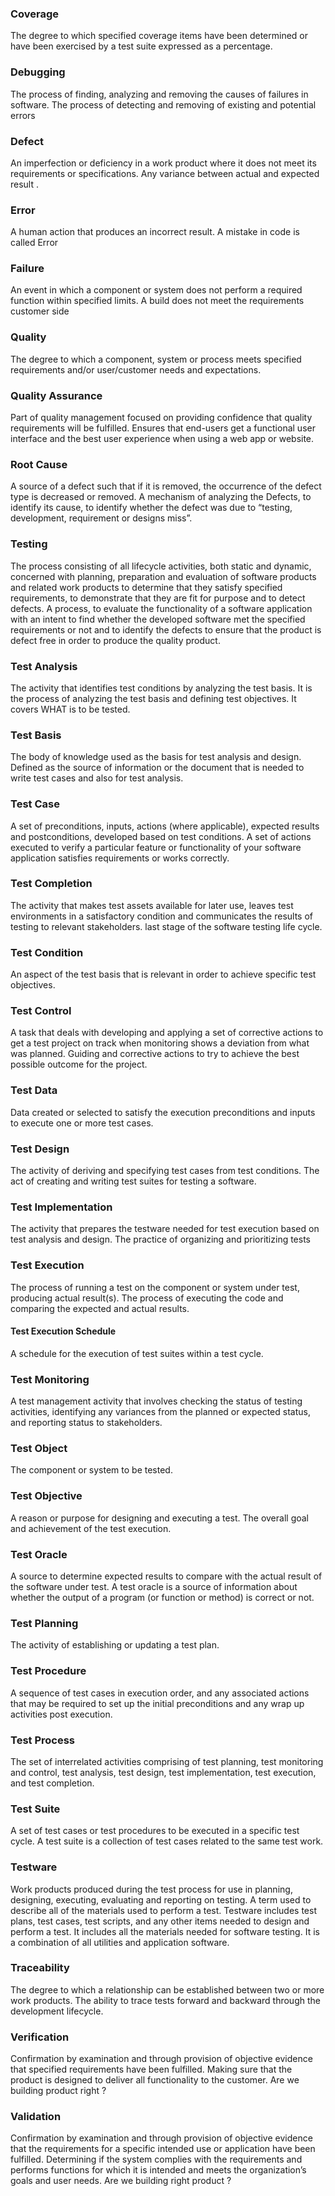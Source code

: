 ###  Coverage
The degree to which specified coverage items have been determined or have been exercised by a test suite expressed as a percentage.

###  Debugging
The process of finding, analyzing and removing the causes of failures in software.
The process of detecting and removing of existing and potential errors

###  Defect
An imperfection or deficiency in a work product where it does not meet its requirements or specifications.
Any variance between actual and expected result .

###  Error
A human action that produces an incorrect result.
A mistake in code is called Error

###  Failure
An event in which a component or system does not perform a required function within specified limits.
A build does not meet the requirements customer side 

###  Quality
The degree to which a component, system or process meets specified requirements and/or user/customer needs and expectations.

###  Quality Assurance
Part of quality management focused on providing confidence that quality requirements will be fulfilled.
Ensures that end-users get a functional user interface and the best user experience when using a web app or website.

###  Root Cause
A source of a defect such that if it is removed, the occurrence of the defect type is decreased or removed.
A mechanism of analyzing the Defects, to identify its cause, to identify whether the defect was due to “testing, development, requirement or designs miss”.

###  Testing
The process consisting of all lifecycle activities, both static and dynamic, concerned with planning, preparation and evaluation of software products and related work products to determine that they satisfy specified requirements, to demonstrate that they are fit for purpose and to detect defects.
A process, to evaluate the functionality of a software application with an intent to find whether the developed software met the specified requirements or not and to identify the defects to ensure that the product is defect free in order to produce the quality product.

###  Test Analysis
The activity that identifies test conditions by analyzing the test basis.
It is the process of analyzing the test basis and defining test objectives. It covers WHAT is to be tested.

###  Test Basis
The body of knowledge used as the basis for test analysis and design.
Defined as the source of information or the document that is needed to write test cases and also for test analysis.

###  Test Case
A set of preconditions, inputs, actions (where applicable), expected results and postconditions, developed based on test conditions.
A set of actions executed to verify a particular feature or functionality of your software application satisfies requirements or works correctly.

###  Test Completion
The activity that makes test assets available for later use, leaves test environments in a satisfactory condition and communicates the results of testing to relevant stakeholders.
last stage of the software testing life cycle.

###  Test Condition 
An aspect of the test basis that is relevant in order to achieve specific test objectives.

###  Test Control 
A task that deals with developing and applying a set of corrective actions to get a test project on track when monitoring shows a deviation from what was planned.
Guiding and corrective actions to try to achieve the best possible outcome for the project.

###  Test Data
Data created or selected to satisfy the execution preconditions and inputs to execute one or more test cases.

###  Test Design
The activity of deriving and specifying test cases from test conditions.
The act of creating and writing test suites for testing a software.

###  Test Implementation
The activity that prepares the testware needed for test execution based on test analysis and design.
The practice of organizing and prioritizing tests

###  Test Execution
The process of running a test on the component or system under test, producing actual result(s).
The process of executing the code and comparing the expected and actual results.

#### Test Execution Schedule
A schedule for the execution of test suites within a test cycle.

###  Test Monitoring
A test management activity that involves checking the status of testing activities, identifying any variances from the planned or expected status, and reporting status to stakeholders.

### Test Object
The component or system to be tested.

### Test Objective
A reason or purpose for designing and executing a test.
The overall goal and achievement of the test execution.

### Test Oracle
A source to determine expected results to compare with the actual result of the software under test. 
A test oracle is a source of information about whether the output of a program (or function or method) is correct or not.

###  Test Planning
The activity of establishing or updating a test plan.

###  Test Procedure
A sequence of test cases in execution order, and any associated actions that may be required to set up the initial preconditions and any wrap up activities post execution.

###  Test Process
The set of interrelated activities comprising of test planning, test monitoring and control, test analysis, test design, test implementation, test execution, and test completion.

###  Test Suite
A set of test cases or test procedures to be executed in a specific test cycle.
A test suite is a collection of test cases related to the same test work.

###  Testware
Work products produced during the test process for use in planning, designing, executing, evaluating and reporting on testing.
A term used to describe all of the materials used to perform a test. Testware includes test plans, test cases, test scripts, and any other items needed to design and perform a test.
It includes all the materials needed for software testing. It is a combination of all utilities and application software.

###  Traceability
The degree to which a relationship can be established between two or more work products.
The ability to trace tests forward and backward through the development lifecycle.

###  Verification
Confirmation by examination and through provision of objective evidence that specified requirements have been fulfilled.
Making sure that the product is designed to deliver all functionality to the customer.
Are we building product right ?

###  Validation
Confirmation by examination and through provision of objective evidence that the requirements for a specific intended use or application have been fulfilled.
Determining if the system complies with the requirements and performs functions for which it is intended and meets the organization’s goals and user needs.
Are we building right product ?
